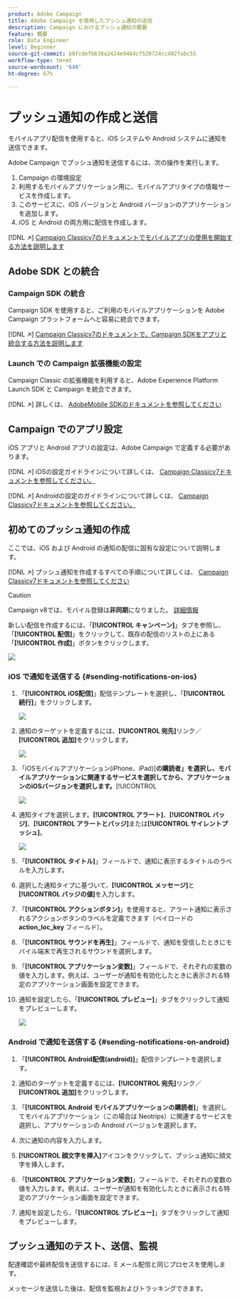 ```yaml
---
product: Adobe Campaign
title: Adobe Campaign を使用したプッシュ通知の送信
description: Campaign におけるプッシュ通知の概要
feature: 概要
role: Data Engineer
level: Beginner
source-git-commit: b0fcdefb638a2424e9464cf520724cc492fabc55
workflow-type: tm+mt
source-wordcount: '649'
ht-degree: 67%

---
```


# プッシュ通知の作成と送信

モバイルアプリ配信を使用すると、iOS システムや Android システムに通知を送信できます。

Adobe Campaign でプッシュ通知を送信するには、次の操作を実行します。

1. Campaign の環境設定
1. 利用するモバイルアプリケーション用に、モバイルアプリタイプの情報サービスを作成します。
1. このサービスに、iOS バージョンと Android バージョンのアプリケーションを追加します。
1. iOS と Android の両方用に配信を作成します。

[!DNL :arrow_upper_right:]  [Campaign Classicv7のドキュメントでモバイルアプリの使用を開始する方法を説明します](https://experienceleague.adobe.com/docs/campaign-classic/using/sending-messages/sending-push-notifications/about-mobile-app-channel.html?lang=ja)

## Adobe SDK との統合

### Campaign SDK の統合

Campaign SDK を使用すると、ご利用のモバイルアプリケーションを Adobe Campaign プラットフォームへと容易に統合できます。

[!DNL :arrow_upper_right:]  [Campaign Classicv7のドキュメントで、Campaign SDKをアプリと統合する方法を説明します](https://experienceleague.adobe.com/docs/campaign-classic/using/sending-messages/sending-push-notifications/integrating-campaign-sdk-into-the-mobile-application.html?lang=ja#loading-campaign-sdk)

### Launch での Campaign 拡張機能の設定

Campaign Classic の拡張機能を利用すると、Adobe Experience Platform Launch SDK と Campaign を統合できます。

[!DNL :arrow_upper_right:] 詳しくは、 [AdobeMobile SDKのドキュメントを参照してください](https://aep-sdks.gitbook.io/docs/using-mobile-extensions/adobe-campaignclassic)

## Campaign でのアプリ設定

iOS アプリと Android アプリの設定は、Adobe Campaign で定義する必要があります。

[!DNL :arrow_upper_right:] iOSの設定ガイドラインについて詳しくは、 [Campaign Classicv7ドキュメントを参照してください。](https://experienceleague.adobe.com/docs/campaign-classic/using/sending-messages/sending-push-notifications/configure-the-mobile-app/configuring-the-mobile-application.html?lang=ja#sending-messages)

[!DNL :arrow_upper_right:] Androidの設定のガイドラインについて詳しくは、 [Campaign Classicv7ドキュメントを参照してください。](https://experienceleague.adobe.com/docs/campaign-classic/using/sending-messages/sending-push-notifications/configure-the-mobile-app/configuring-the-mobile-application-android.html?lang=ja#sending-messages)

## 初めてのプッシュ通知の作成

ここでは、iOS および Android の通知の配信に固有な設定について説明します。

[!DNL :arrow_upper_right:] プッシュ通知を作成するすべての手順について詳しくは、 [Campaign Classicv7ドキュメントを参照してください](https://experienceleague.adobe.com/docs/campaign-classic/using/sending-messages/sending-push-notifications/creating-notifications.html?lang=ja#sending-notifications-on-ios)

>[!CAUTION]
>
>Campaign v8では、モバイル登録は&#x200B;**非同期**&#x200B;になりました。 [詳細情報](../dev/staging.md)

新しい配信を作成するには、「**[!UICONTROL キャンペーン]**」タブを参照し、「**[!UICONTROL 配信]**」をクリックして、既存の配信のリストの上にある「**[!UICONTROL 作成]**」ボタンをクリックします。

![](assets/delivery_step_1.png)

### iOS で通知を送信する {#sending-notifications-on-ios}

1. 「**[!UICONTROL iOS配信]**」配信テンプレートを選択し、「**[!UICONTROL 続行]**」をクリックします。

   ![](assets/push-template-ios.png)

1. 通知のターゲットを定義するには、**[!UICONTROL 宛先]**&#x200B;リンク／**[!UICONTROL 追加]**&#x200B;をクリックします。

   ![](assets/push-ios-select-target.png)

1. 「iOSモバイルアプリケーション(iPhone、iPad)]**の購読者」を選択し、モバイルアプリケーションに関連するサービスを選択してから、アプリケーションのiOSバージョンを選択します。**[!UICONTROL 

   ![](assets/push-ios-subscribers.png)

1. 通知タイプを選択します。**[!UICONTROL アラート]**、**[!UICONTROL バッジ]**、**[!UICONTROL アラートとバッジ]**&#x200B;または&#x200B;**[!UICONTROL サイレントプッシュ]**。

   ![](assets/push-ios-alert.png)

1. 「**[!UICONTROL タイトル]**」フィールドで、通知に表示するタイトルのラベルを入力します。

1. 選択した通知タイプに基づいて、**[!UICONTROL メッセージ]**&#x200B;と&#x200B;**[!UICONTROL バッジの値]**&#x200B;を入力します。

1. 「**[!UICONTROL アクションボタン]**」を使用すると、アラート通知に表示されるアクションボタンのラベルを定義できます（ペイロードの **action_loc_key** フィールド）。

1. 「**[!UICONTROL サウンドを再生]**」フィールドで、通知を受信したときにモバイル端末で再生されるサウンドを選択します。

1. 「**[!UICONTROL アプリケーション変数]**」フィールドで、それぞれの変数の値を入力します。例えば、ユーザーが通知を有効化したときに表示される特定のアプリケーション画面を設定できます。

1. 通知を設定したら、「**[!UICONTROL プレビュー]**」タブをクリックして通知をプレビューします。

   ![](assets/push-ios-preview.png)

### Android で通知を送信する {#sending-notifications-on-android}

1. 「**[!UICONTROL Android配信(android)]**」配信テンプレートを選択します。

   <!--![](assets/push-template-android.png)-->

1. 通知のターゲットを定義するには、**[!UICONTROL 宛先]**&#x200B;リンク／**[!UICONTROL 追加]**&#x200B;をクリックします。

   <!--![](assets/nmac_delivery_android_2.png)-->

1. 「**[!UICONTROL Android モバイルアプリケーションの購読者]**」を選択してモバイルアプリケーション（この場合は Neotrips）に関連するサービスを選択し、アプリケーションの Android バージョンを選択します。

   <!--![](assets/push-android-select-target.png)-->

1. 次に通知の内容を入力します。

   <!--![](assets/push-android-content.png)-->

1. **[!UICONTROL 顔文字を挿入]**&#x200B;アイコンをクリックして、プッシュ通知に顔文字を挿入します。

1. 「**[!UICONTROL アプリケーション変数]**」フィールドで、それぞれの変数の値を入力します。例えば、ユーザーが通知を有効化したときに表示される特定のアプリケーション画面を設定できます。

1. 通知を設定したら、「**[!UICONTROL プレビュー]**」タブをクリックして通知をプレビューします。

   <!--![](assets/push-android-preview.png)-->

## プッシュ通知のテスト、送信、監視

配達確認や最終配信を送信するには、E メール配信と同じプロセスを使用します。

メッセージを送信した後は、配信を監視およびトラッキングできます。
